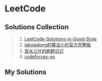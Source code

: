 # LeetCode

## Solutions Collection

> 1. [LeetCode-Solutions-in-Good-Style](https://github.com/liweiwei1419/LeetCode-Solutions-in-Good-Style)
> 2. [labuladong的算法小抄官方完整版](../_refer/labuladong的算法小抄官方完整版.pdf)
> 3. [宫水三叶的刷题日记](https://github.com/SharingSource/LogicStack-LeetCode)
> 4. [codeforces-go](https://github.com/EndlessCheng/codeforces-go)


## My Solutions